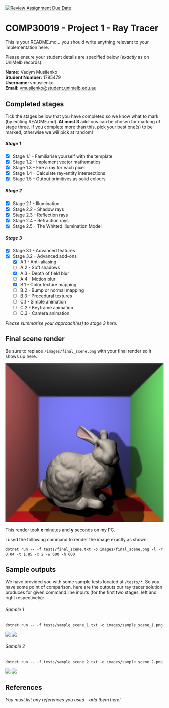 [![Review Assignment Due Date](https://classroom.github.com/assets/deadline-readme-button-22041afd0340ce965d47ae6ef1cefeee28c7c493a6346c4f15d667ab976d596c.svg)](https://classroom.github.com/a/oMRiv2DB)

# COMP30019 - Project 1 - Ray Tracer

This is your README.md... you should write anything relevant to your
implementation here.

Please ensure your student details are specified below (_exactly_ as on UniMelb
records):

**Name:** Vadym Musiienko\
**Student Number:** 1785479 \
**Username:** vmusiienko \
**Email:** vmusiienko@student.unimelb.edu.au

## Completed stages

Tick the stages bellow that you have completed so we know what to mark (by
editing README.md). **At most 3** add-ons can be chosen for marking of stage three. If you complete more than this, pick your best one(s) to be marked, otherwise we will pick at random!

<!---
Tip: To tick, place an x between the square brackes [ ], like so: [x]
-->

##### Stage 1

-   [x] Stage 1.1 - Familiarise yourself with the template
-   [x] Stage 1.2 - Implement vector mathematics
-   [x] Stage 1.3 - Fire a ray for each pixel
-   [x] Stage 1.4 - Calculate ray-entity intersections
-   [x] Stage 1.5 - Output primitives as solid colours

##### Stage 2

-   [x] Stage 2.1 - Illumination
-   [x] Stage 2.2 - Shadow rays
-   [x] Stage 2.3 - Reflection rays
-   [x] Stage 2.4 - Refraction rays
-   [x] Stage 2.5 - The Whitted Illumination Model

##### Stage 3

-   [x] Stage 3.1 - Advanced features
-   [x] Stage 3.2 - Advanced add-ons
    -   [x] A.1 - Anti-aliasing
    -   [ ] A.2 - Soft shadows
    -   [x] A.3 - Depth of field blur
    -   [ ] A.4 - Motion blur
    -   [x] B.1 - Color texture mapping
    -   [ ] B.2 - Bump or normal mapping
    -   [ ] B.3 - Procedural textures
    -   [ ] C.1 - Simple animation
    -   [ ] C.2 - Keyframe animation
    -   [ ] C.3 - Camera animation

_Please summarise your approach(es) to stage 3 here._

## Final scene render

Be sure to replace `/images/final_scene.png` with your final render so it
shows up here.

![My final render](images/final_scene.png)

This render took **x** minutes and **y** seconds on my PC.

I used the following command to render the image exactly as shown:

```
dotnet run -- -f tests/final_scene.txt -o images/final_scene.png -l -r 0.04 -t 1.85 -x 2 -w 600 -h 600
```

## Sample outputs

We have provided you with some sample tests located at `/tests/*`. So you
have some point of comparison, here are the outputs our ray tracer solution
produces for given command line inputs (for the first two stages, left and right
respectively):

###### Sample 1

```
dotnet run -- -f tests/sample_scene_1.txt -o images/sample_scene_1.png
```

<p float="left">
  <img src="images/sample_scene_1_s1.png" />
  <img src="images/sample_scene_1_s2.png" /> 
</p>

###### Sample 2

```
dotnet run -- -f tests/sample_scene_2.txt -o images/sample_scene_2.png
```

<p float="left">
  <img src="images/sample_scene_2_s1.png" />
  <img src="images/sample_scene_2_s2.png" /> 
</p>

## References

_You must list any references you used - add them here!_
